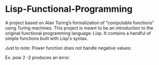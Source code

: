 # Lisp-Functional-Programming
A project based on Alan Turing’s formalization of “computable functions” using Turing machines. This project is meant to be an introduction to the original functional programming language: Lisp. It contains a handful of simple functions built with Lisp's syntax.

Just to note: Power function does not handle negative values:

Ex. pow 2 -2 produces an error. 
